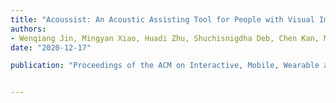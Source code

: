 ```yaml
---
title: "Acoussist: An Acoustic Assisting Tool for People with Visual Impairments to Cross Uncontrolled Streets"
authors:
- Wenqiang Jin, Mingyan Xiao, Huadi Zhu, Shuchisnigdha Deb, Chen Kan, Ming Li
date: "2020-12-17"

publication: "Proceedings of the ACM on Interactive, Mobile, Wearable and Ubiquitous Technologies"


---
```

